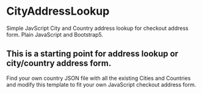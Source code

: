 # CityAddressLookup
Simple JavScript City and Country address lookup for checkout address form. Plain JavaScript and Bootstrap5.

## This is a starting point for address lookup or city/country address form.

Find your own country JSON file with all the existing Cities and Countries and modify this template to fit your own JavaScript checkout address form.


